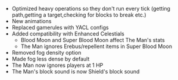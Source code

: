 - Optimized heavy operations so they don't run every tick (getting path,getting a target,checking for blocks to break etc.)
- New animations
- Replaced gamerules with YACL configs
- Added compatibility with Enhanced Celestials
  - Blood Moon and Super Blood Moon affect The Man's stats
  - The Man ignores Erebus/repellent items in Super Blood Moon
- Removed fog density option
- Made fog less dense by default
- The Man now ignores players at 1 HP
- The Man's block sound is now Shield's block sound